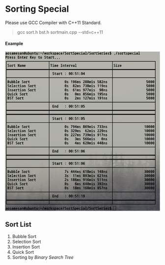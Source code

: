 # Sorting Special
Please use GCC Compiler with C++11 Standard.

> gcc sort.h bst.h sortmain.cpp --std=c++11

#### Example

![Example](https://github.com/Aosamesan/sort_special/blob/master/EXAMPLE.png)

## Sort List
1. Bubble Sort
2. Selection Sort
3. Insertion Sort
4. Quick Sort
5. Sorting by *Binary Search Tree*
